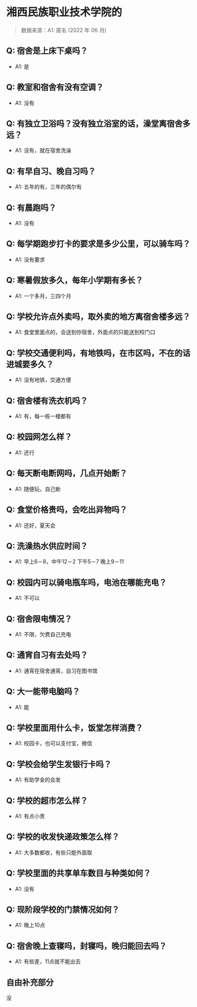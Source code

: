 # 湘西民族职业技术学院的

> 数据来源：A1: 匿名 (2022 年 06 月)

## Q: 宿舍是上床下桌吗？

- A1: 是

## Q: 教室和宿舍有没有空调？

- A1: 没有

## Q: 有独立卫浴吗？没有独立浴室的话，澡堂离宿舍多远？

- A1: 没有，就在宿舍洗澡

## Q: 有早自习、晚自习吗？

- A1: 五年的有，三年的偶尔有

## Q: 有晨跑吗？

- A1: 没有

## Q: 每学期跑步打卡的要求是多少公里，可以骑车吗？

- A1: 没有要求

## Q: 寒暑假放多久，每年小学期有多长？

- A1: 一个多月，三四个月

## Q: 学校允许点外卖吗，取外卖的地方离宿舍楼多远？

- A1: 食堂里面点的，会送到你宿舍，外面点的只能送到校门口

## Q: 学校交通便利吗，有地铁吗，在市区吗，不在的话进城要多久？

- A1: 没有地铁，交通方便

## Q: 宿舍楼有洗衣机吗？

- A1: 有，每一栋一楼都有

## Q: 校园网怎么样？

- A1: 还行

## Q: 每天断电断网吗，几点开始断？

- A1: 随便玩，自己断

## Q: 食堂价格贵吗，会吃出异物吗？

- A1: 还好，夏天会

## Q: 洗澡热水供应时间？

- A1: 早上6－8，中午12－2  下午5－7  晚上9－11

## Q: 校园内可以骑电瓶车吗，电池在哪能充电？

- A1: 不可以

## Q: 宿舍限电情况？

- A1: 不限，欠费自己充电

## Q: 通宵自习有去处吗？

- A1: 通宵在宿舍通宵，自习在图书馆

## Q: 大一能带电脑吗？

- A1: 能

## Q: 学校里面用什么卡，饭堂怎样消费？

- A1: 校园卡，也可以支付宝，微信

## Q: 学校会给学生发银行卡吗？

- A1: 有助学金的会发

## Q: 学校的超市怎么样？

- A1: 有点小贵

## Q: 学校的收发快递政策怎么样？

- A1: 大多数都收，有些只能外面取

## Q: 学校里面的共享单车数目与种类如何？

- A1: 没有

## Q: 现阶段学校的门禁情况如何？

- A1: 晚上10点

## Q: 宿舍晚上查寝吗，封寝吗，晚归能回去吗？

- A1: 有些差，11点就不能出去

## 自由补充部分

没